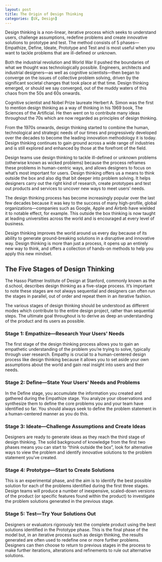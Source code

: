 ```yaml
---
layout: post
title: The Origin of Design Thinking
categories: [UX, Design]
---
```


Design thinking is a non-linear, iterative process which seeks to understand users, challenge assumptions, redefine problems and create innovative solutions to prototype and test. The method consists of 5 phases—Empathize, Define, Ideate, Prototype and Test and is most useful when you want to tackle problems that are ill-defined or unknown. 

Both the industrial revolution and World War II pushed the boundaries of what we thought was technologically possible. Engineers, architects and industrial designers—as well as cognitive scientists—then began to converge on the issues of collective problem solving, driven by the significant societal changes that took place at that time. Design thinking emerged, or should we say converged, out of the muddy waters of this chaos from the 50s and 60s onwards.

Cognitive scientist and Nobel Prize laureate Herbert A. Simon was the first to mention design thinking as a way of thinking in his 1969 book, The Sciences of the Artificial. He then went on to contribute many ideas throughout the 70s which are now regarded as principles of design thinking.

From the 1970s onwards, design thinking started to combine the human, technological and strategic needs of our times and progressively developed over the decades to become the leading innovation methodology it is today. Design thinking continues to gain ground across a wide range of industries and is still explored and enhanced by those at the forefront of the field. 

Design teams use design thinking to tackle ill-defined or unknown problems (otherwise known as wicked problems) because the process reframes these problems in human-centric ways, and allows designers to focus on what’s most important for users. Design thinking offers us a means to think outside the box and also dig that bit deeper into problem solving. It helps designers carry out the right kind of research, create prototypes and test out products and services to uncover new ways to meet users’ needs.

The design thinking process has become increasingly popular over the last few decades because it was key to the success of many high-profile, global organizations—companies such as Google, Apple and Airbnb have wielded it to notable effect, for example. This outside the box thinking is now taught at leading universities across the world and is encouraged at every level of business.

Design thinking improves the world around us every day because of its ability to generate ground-breaking solutions in a disruptive and innovative way. Design thinking is more than just a process, it opens up an entirely new way to think, and offers a collection of hands-on methods to help you apply this new mindset. 

## The Five Stages of Design Thinking

The Hasso Plattner Institute of Design at Stanford, commonly known as the d.school, describes design thinking as a five-stage process. It’s important to note these stages are not always sequential and designers can often run the stages in parallel, out of order and repeat them in an iterative fashion.

The various stages of design thinking should be understood as different modes which contribute to the entire design project, rather than sequential steps. The ultimate goal throughout is to derive as deep an understanding of the product and its users as possible. 


### Stage 1: Empathize—Research Your Users' Needs
The first stage of the design thinking process allows you to gain an empathetic understanding of the problem you’re trying to solve, typically through user research. Empathy is crucial to a human-centered design process like design thinking because it allows you to set aside your own assumptions about the world and gain real insight into users and their needs.

### Stage 2: Define—State Your Users' Needs and Problems
In the Define stage, you accumulate the information you created and gathered during the Empathize stage. You analyze your observations and synthesize them to define the core problems you and your team have identified so far. You should always seek to define the problem statement in a human-centered manner as you do this.

### Stage 3: Ideate—Challenge Assumptions and Create Ideas
Designers are ready to generate ideas as they reach the third stage of design thinking. The solid background of knowledge from the first two phases means you can start to “think outside the box”, look for alternative ways to view the problem and identify innovative solutions to the problem statement you’ve created.

### Stage 4: Prototype—Start to Create Solutions
This is an experimental phase, and the aim is to identify the best possible solution for each of the problems identified during the first three stages. Design teams will produce a number of inexpensive, scaled-down versions of the product (or specific features found within the product) to investigate the problem solutions generated in the previous stage.

### Stage 5: Test—Try Your Solutions Out
Designers or evaluators rigorously test the complete product using the best solutions identified in the Prototype phase. This is the final phase of the model but, in an iterative process such as design thinking, the results generated are often used to redefine one or more further problems. Designers can then choose to return to previous stages in the process to make further iterations, alterations and refinements to rule out alternative solutions.



